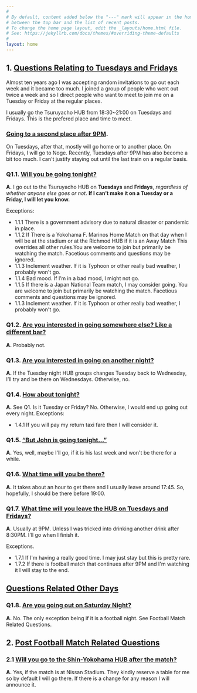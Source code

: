 ```yaml
---
#
# By default, content added below the "---" mark will appear in the home page
# between the top bar and the list of recent posts.
# To change the home page layout, edit the _layouts/home.html file.
# See: https://jekyllrb.com/docs/themes/#overriding-theme-defaults
#
layout: home
---
```


## 1. [Questions Relating to Tuesdays and Fridays](#tuesdays_and_fridays)

Almost ten years ago I was accepting random invitations to go out each week and it became too much. I joined a group of people who went out twice a week and so I direct people who want to meet to join me on a Tuesday or Friday at the regular places.

I usually go the Tsuruyacho HUB from 18:30~21:00 on Tuesdays and Fridays. This is the prefered place and time to meet. 

### [Going to a second place after 9PM](#second_bar).

On Tuesdays, after that, mostly will go home or to another place. On Fridays, I will go to Noge. Recently, Tuesdays after 9PM has also become a bit too much. I can't justify staying out until the last train on a regular basis. 

### Q1.1. [Will you be going tonight?](#going_tonight)
**A.** I go out to the Tsuruyacho HUB on **Tuesdays** and **Fridays**, *regardless of whether anyone else goes or not*. **If I can’t make it on a Tuesday or a Friday, I will let you know.**

Exceptions:  
* 1.1.1 There is a government advisory due to natural disaster or pandemic in place.
* 1.1.2 If There is a Yokohama F. Marinos Home Match on that day when I will be at the stadium or at the Richmod HUB if it is an Away Match This overrides all other rules.You are welcome to join but primarily be watching the match. Facetious comments and questions may be ignored.  
* 1.1.3 Inclement weather. If it is Typhoon or other really bad weather, I probably won't go.
* 1.1.4 Bad mood. If I’m in a bad mood, I might not go.
* 1.1.5 If there is a Japan National Team match, I may consider going. You are welcome to join but primarily be watching the match. Facetious comments and questions may be ignored.  
* 1.1.3 Inclement weather. If it is Typhoon or other really bad weather, I probably won't go.

### Q1.2. [Are you interested in going somewhere else? Like a different bar?](#different_bar)
**A.** Probably not.

### Q1.3. [Are you interested in going on another night?](#different_night)
**A.** If the Tuesday night HUB groups changes Tuesday back to Wednesday, I’ll try and be there on Wednesdays. Otherwise, no.

### Q1.4. [How about tonight?](#random_night)
**A.** See Q1. Is it Tuesday or Friday? No. Otherwise, I would end up going out every night. 
Exceptions:
* 1.4.1 If you will pay my return taxi fare then I will consider it. 

### Q1.5. [“But John is going tonight…”](#but_john)
**A.** Yes, well, maybe I'll go, if it is his last week and won't be there for a while.

### Q1.6. [What time will you be there?](#what_time)
**A.** It takes about an hour to get there and I usually leave around 17:45. So, hopefully, I should be there before 19:00.

### Q1.7. [What time will you leave the HUB on Tuesdays and Fridays?](#when_leave)
**A.** Usually at 9PM. Unless I was tricked into drinking another drink after 8:30PM. I'll go when I finish it.

Exceptions.
* 1.7.1 If I'm having a really good time. I may just stay but this is pretty rare.
* 1.7.2 If there is football match that continues after 9PM and I'm watching it I will stay to the end.

## [Questions Related Other Days](#other_days)

### Q1.8. [Are you going out on Saturday Night?](#saturday_night)
**A.** No. The only exception being if it is a football night. See Football Match Related Questions.

## 2. [Post Football Match Related Questions](#after_match)

### 2.1 [Will you go to the Shin-Yokohama HUB after the match?](#shin_yoko)
**A.** Yes, if the match is at Nissan Stadium. They kindly reserve a table for me so by default I will go there. If there is a change for any reason I will announce it.
